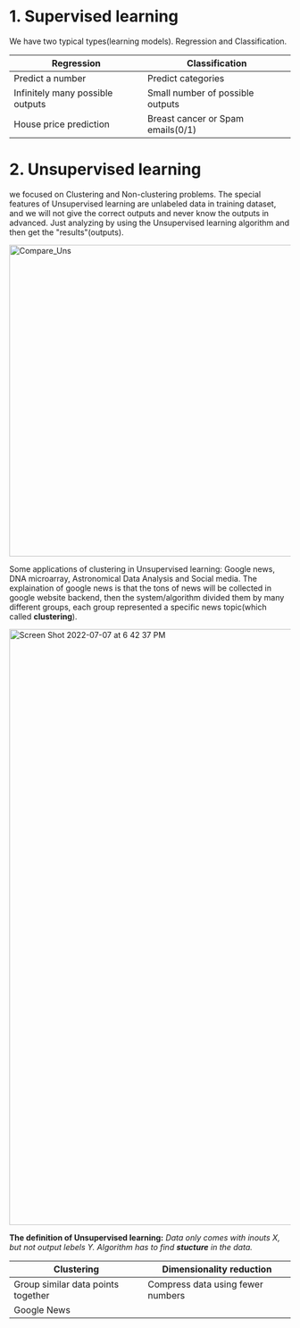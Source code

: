 # 1. Supervised learning
We have two typical types(learning models). Regression and Classification.

| Regression  | Classification |
| ------------- | ------------- |
| Predict a number  | Predict categories  |
| Infinitely many possible outputs | Small number of possible outputs  |
|House price prediction | Breast cancer or Spam emails(0/1) |



# 2. Unsupervised learning
we focused on Clustering and Non-clustering problems. The special features of Unsupervised learning are unlabeled data in training dataset, and we will not give the correct outputs and never know the outputs in advanced. Just analyzing by using the Unsupervised learning algorithm and then get the "results"(outputs).

<img width="558" alt="Compare_Uns" src="https://user-images.githubusercontent.com/99445916/177882328-822b620b-a95b-4f91-9ba5-7eeafc429ae4.png">

Some applications of clustering in Unsupervised learning: Google news, DNA microarray, Astronomical Data Analysis and Social media.
The explaination of google news is that the tons of news will be collected in google website backend, then the system/algorithm divided them by many different groups, each group represented a specific news topic(which called **clustering**).

<img width="1067" alt="Screen Shot 2022-07-07 at 6 42 37 PM" src="https://user-images.githubusercontent.com/99445916/177883363-5e2aa744-525b-47fe-9576-55027692cae0.png">

**The definition of Unsupervised learning:** *Data only comes with inouts X, but not output lebels Y. Algorithm has to find **stucture** in the data.*

| Clustering  | Dimensionality reduction |
| ------------- | ------------- |
| Group similar data points together | Compress data using fewer numbers |
| Google News |  |

